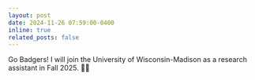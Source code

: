 ```yaml
---
layout: post
date: 2024-11-26 07:59:00-0400
inline: true
related_posts: false
---
```


Go Badgers! I will join the University of Wisconsin-Madison as a research assistant in Fall 2025. 🥳🔥
